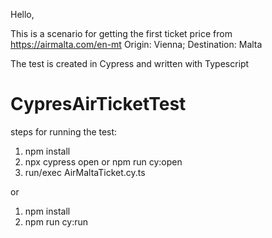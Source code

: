 
Hello, 

This is a scenario for getting the first ticket price 
from https://airmalta.com/en-mt
Origin: Vienna; Destination: Malta

The test is created in Cypress and written with Typescript

# CypresAirTicketTest

steps for running the test:

1. npm install
2. npx cypress open or npm run cy:open
3. run/exec  AirMaltaTicket.cy.ts

or 
1. npm install
2. npm run cy:run
